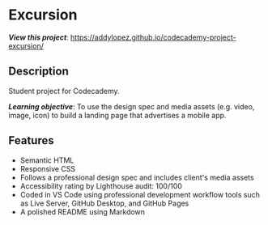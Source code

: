 # Excursion

**_View this project_**: https://addylopez.github.io/codecademy-project-excursion/

## Description

Student project for Codecademy.

**_Learning objective_**: To use the design spec and media assets (e.g. video, image, icon) to build a landing page that advertises a mobile app.

## Features

- Semantic HTML
- Responsive CSS
- Follows a professional design spec and includes client's media assets
- Accessibility rating by Lighthouse audit: 100/100
- Coded in VS Code using professional development workflow tools such as Live Server, GitHub Desktop, and GitHub Pages
- A polished README using Markdown
